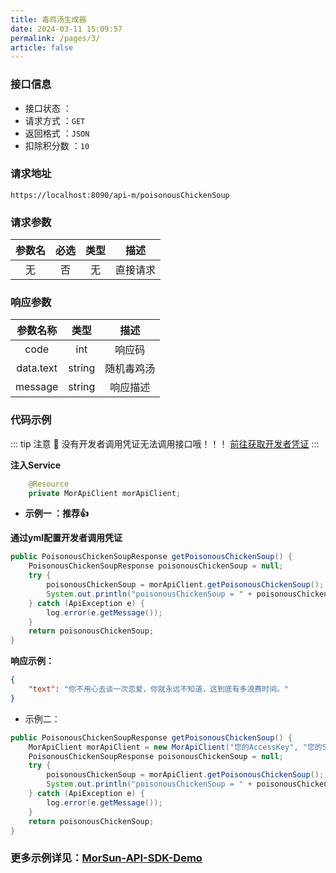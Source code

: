 ```yaml
---
title: 毒鸡汤生成器
date: 2024-03-11 15:09:57
permalink: /pages/3/
article: false
---
```


### 接口信息

- 接口状态 ： <Badge text="正常"/>
- 请求方式 ：`GET`
- 返回格式 ：`JSON`
- 扣除积分数 ：`10`

### 请求地址 
```shell
https://localhost:8090/api-m/poisonousChickenSoup
```

### 请求参数 

| 参数名 | 必选 | 类型 |   描述   |
|:---:|:---:|:---:|:---:|
|   无   |  否  |  无  | 直接请求 |

### 响应参数 

| 参数名称  |  类型  |    描述    |
| :-------: | :----: | :--------: |
|   code    |  int   |   响应码   |
| data.text | string | 随机毒鸡汤 |
|  message  | string |  响应描述  |

### 代码示例

::: tip 注意 🔔️
没有开发者调用凭证无法调用接口哦！！！ [前往获取开发者凭证]()
:::

**注入Service**

```java
    @Resource
    private MorApiClient morApiClient;
```

- **示例一 ：推荐👍**

**通过yml配置开发者调用凭证**

```java
public PoisonousChickenSoupResponse getPoisonousChickenSoup() {
    PoisonousChickenSoupResponse poisonousChickenSoup = null;
    try {
        poisonousChickenSoup = morApiClient.getPoisonousChickenSoup();
        System.out.println("poisonousChickenSoup = " + poisonousChickenSoup);
    } catch (ApiException e) {
        log.error(e.getMessage());
    }
    return poisonousChickenSoup;
}
```

**响应示例：**

```json
{
    "text": "你不用心去谈一次恋爱，你就永远不知道，这到底有多浪费时间。"
}
```

- 示例二：

```Java
public PoisonousChickenSoupResponse getPoisonousChickenSoup() {
    MorApiClient morApiClient = new MorApiClient("您的AccessKey", "您的SecretKey");
    PoisonousChickenSoupResponse poisonousChickenSoup = null;
    try {
        poisonousChickenSoup = morApiClient.getPoisonousChickenSoup();
        System.out.println("poisonousChickenSoup = " + poisonousChickenSoup);
    } catch (ApiException e) {
        log.error(e.getMessage());
    }
    return poisonousChickenSoup;
}
```

###  **更多示例详见：[MorSun-API-SDK-Demo](https://github.com/LightSunMor/MorSunApiProject/blob/master/morsunapi-interface-simulation/src/main/java/com/morsun/interfacesi/Tes/SDKDemoController.java)**

